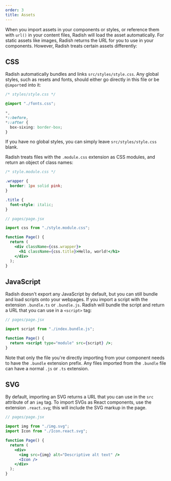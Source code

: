 ```yaml
---
order: 3
title: Assets
---
```


When you import assets in your components or styles, or reference them with `url()` in your content files, Radish will load the asset automatically. For static assets like images, Radish returns the URL for you to use in your components. However, Radish treats certain assets differently:

## CSS

Radish automatically bundles and links `src/styles/style.css`. Any global styles, such as resets and fonts, should either go directly in this file or be `@import`ed into it:

```css
/* styles/style.css */

@import "./fonts.css";

*,
*::before,
*::after {
  box-sixing: border-box;
}
```

If you have no global styles, you can simply leave `src/styles/style.css` blank.

Radish treats files with the `.module.css` extension as CSS modules, and return an object of class names:

```css
/* style.module.css */

.wrapper {
  border: 1px solid pink;
}

.title {
  font-style: italic;
}
```

```jsx
// pages/page.jsx

import css from "./style.module.css";

function Page() {
  return (
    <div className={css.wrapper}>
      <h1 className={css.title}>Hello, world!</h1>
    </div>
  );
}
```

## JavaScript

Radish doesn't export any JavaScript by default, but you can still bundle and load scripts onto your webpages. If you import a script with the extension `.bundle.ts` or `.bundle.js`. Radish will bundle the script and return a URL that you can use in a `<script>` tag:

```jsx
// pages/page.jsx

import script from "./index.bundle.js";

function Page() {
  return <script type="module" src={script} />;
}
```

Note that only the file you're directly importing from your component needs to have the `.bundle` extension prefix. Any files imported from the `.bundle` file can have a normal `.js` or `.ts` extension.

## SVG

By default, importing an SVG returns a URL that you can use in the `src` attribute of an `img` tag. To import SVGs as React components, use the extension `.react.svg`; this will include the SVG markup in the page.

```jsx
// pages/page.jsx

import img from "./img.svg";
import Icon from "./Icon.react.svg";

function Page() {
  return (
    <div>
      <img src={img} alt="Descriptive alt text" />
      <Icon />
    </div>
  );
}
```
